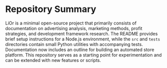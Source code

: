 # Repository Summary

LiOr is a minimal open-source project that primarily consists of documentation on advertising analysis, marketing methods, profit strategies, and development framework research. The README provides brief setup instructions for a Node.js environment, while the `src` and `tests` directories contain small Python utilities with accompanying tests. Documentation now includes an outline for building an automated store platform. This repository serves as a starting point for experimentation and can be extended with new features or scripts.
